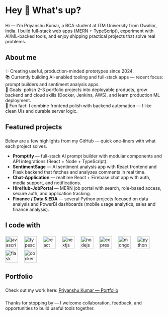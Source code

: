 <h1 align="left">Hey 👋 What's up?</h1>

###

<p align="left">
Hi — I'm Priyanshu Kumar, a BCA student at ITM University from Gwalior, India. I build full-stack web apps (MERN + TypeScript), experiment with AI/ML-backed tools, and enjoy shipping practical projects that solve real problems.
</p>

###

<h2 align="left">About me</h2>

###

<p align="left">
✨ Creating useful, production-minded prototypes since 2024.<br>
📚 Currently building AI-enabled tooling and full-stack apps — recent focus: prompt builders and sentiment analysis apps.<br>
🎯 Goals: polish 2–3 portfolio projects into deployable products, grow backend and cloud skills (Docker, Jenkins, AWS), and learn production ML deployment.<br>
🎲 Fun fact: I combine frontend polish with backend automation — I like clean UIs and durable server logic.
</p>

###

<h2 align="left">Featured projects</h2>

###

<p align="left">
Below are a few highlights from my GitHub — quick one-liners with what each project solves.
</p>

<ul align="left">
  <li><strong>Promptify</strong> — full-stack AI prompt builder with modular components and API integrations (React + Node + TypeScript).</li>
  <li><strong>SentimentSage</strong> — AI sentiment analysis app with React frontend and Flask backend that fetches and analyzes comments in real time.</li>
  <li><strong>Chat-Application</strong> — realtime React + Firebase chat app with auth, media support, and notifications.</li>
  <li><strong>HireHub-JobPortal</strong> — MERN job portal with search, role-based access, secure auth, and application tracking.</li>
  <li><strong>Finance / Data & EDA</strong> — several Python projects focused on data analysis and PowerBI dashboards (mobile usage analytics, sales and finance analysis).</li>
</ul>

###

<h2 align="left">I code with</h2>

###

<div align="left">
  <img src="https://cdn.jsdelivr.net/gh/devicons/devicon/icons/javascript/javascript-original.svg" height="40" alt="javascript logo"  />
  <img width="12" />
  <img src="https://cdn.jsdelivr.net/gh/devicons/devicon/icons/typescript/typescript-original.svg" height="40" alt="typescript logo"  />
  <img width="12" />
  <img src="https://cdn.jsdelivr.net/gh/devicons/devicon/icons/react/react-original.svg" height="40" alt="react logo"  />
  <img width="12" />
  <img src="https://cdn.jsdelivr.net/gh/devicons/devicon/icons/nextjs/nextjs-original.svg" height="40" alt="nextjs logo"  />
  <img width="12" />
  <img src="https://cdn.jsdelivr.net/gh/devicons/devicon/icons/nodejs/nodejs-original.svg" height="40" alt="nodejs logo"  />
  <img width="12" />
  <img src="https://cdn.jsdelivr.net/gh/devicons/devicon/icons/express/express-original.svg" height="40" alt="express logo"  />
  <img width="12" />
  <img src="https://cdn.jsdelivr.net/gh/devicons/devicon/icons/mongodb/mongodb-original.svg" height="40" alt="mongodb logo"  />
  <img width="12" />
  <img src="https://cdn.jsdelivr.net/gh/devicons/devicon/icons/python/python-original.svg" height="40" alt="python logo"  />
  <img width="12" />
  <img src="https://cdn.jsdelivr.net/gh/devicons/devicon/icons/flask/flask-original.svg" height="40" alt="flask logo"  />
  <img width="12" />
  <img src="https://cdn.jsdelivr.net/gh/devicons/devicon/icons/docker/docker-original.svg" height="40" alt="docker logo"  />
</div>

###

<h2 align="left">Portfolio</h2>

###

<p align="left">
Check out my work here: <a href="https://protfolio-xi-drab.vercel.app/" target="_blank">Priyanshu Kumar — Portfolio</a>
</p>

###

<p align="left">Thanks for stopping by — I welcome collaboration, feedback, and opportunities to build useful tools together.</p>
